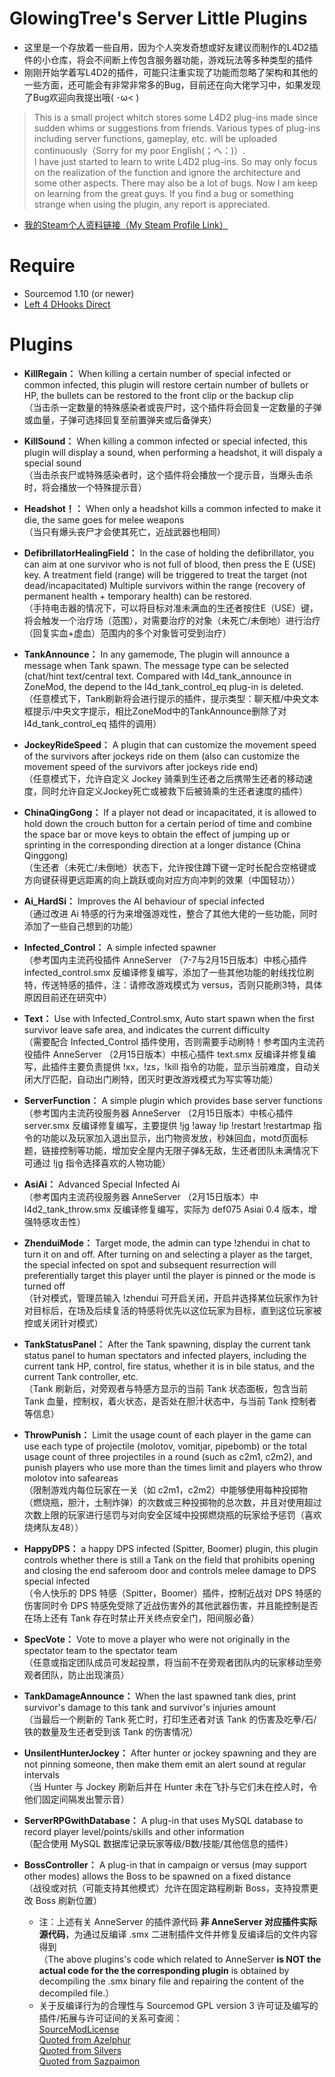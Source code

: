 # GlowingTree's Server Little Plugins
* 这里是一个存放着一些自用，因为个人突发奇想或好友建议而制作的L4D2插件的小仓库，将会不间断上传包含服务器功能，游戏玩法等多种类型的插件
* 刚刚开始学着写L4D2的插件，可能只注重实现了功能而忽略了架构和其他的一些方面，还可能会有非常非常多的Bug，目前还在向大佬学习中，如果发现了Bug欢迎向我提出哦( ･ω< ) 
> This is a small project whitch stores some L4D2 plug-ins made since sudden whims or suggestions from friends. Various types of plug-ins including server functions, gameplay, etc. will be uploaded continuously（Sorry for my poor English(；へ：)）.
<br>I have just started to learn to write L4D2 plug-ins. So may only focus on the realization of the function and ignore the architecture and some other aspects. There may also be a lot of bugs. Now I am keep on learning from the great guys. If you find a bug or something strange when using the plugin, any report is appreciated.
* [我的Steam个人资料链接（My Steam Profile Link）](https://steamcommunity.com/id/saku_ra/)

# Require
* Sourcemod 1.10 (or newer)
* [Left 4 DHooks Direct](https://forums.alliedmods.net/showthread.php?p=2684862)

# Plugins
* **KillRegain：** When killing a certain number of special infected or common infected, this plugin will restore certain number of bullets or HP, the bullets can be restored to the front clip or the backup clip
<br>（当击杀一定数量的特殊感染者或丧尸时，这个插件将会回复一定数量的子弹或血量，子弹可选择回复至前置弹夹或后备弹夹）
* **KillSound：** When killing a common infected or special infected, this plugin will display a sound, when performing a headshot, it will dispaly a special sound
<br>（当击杀丧尸或特殊感染者时，这个插件将会播放一个提示音，当爆头击杀时，将会播放一个特殊提示音）
* **Headshot！：** When only a headshot kills a common infected to make it die, the same goes for melee weapons
<br>（当只有爆头丧尸才会使其死亡，近战武器也相同）
* **DefibrillatorHealingField：** In the case of holding the defibrillator, you can aim at one survivor who is not full of blood, then press the E (USE) key. A treatment field (range) will be triggered to treat the target (not dead/incapacitated) Multiple survivors within the range (recovery of permanent health + temporary health) can be restored.
<br>（手持电击器的情况下，可以将目标对准未满血的生还者按住E（USE）键，将会触发一个治疗场（范围），对需要治疗的对象（未死亡/未倒地）进行治疗（回复实血+虚血）范围内的多个对象皆可受到治疗）
* **TankAnnounce：** In any gamemode, The plugin will announce a message when Tank spawn. The message type can be selected (chat/hint text/central text. Compared with l4d_tank_announce in ZoneMod, the depend to the l4d_tank_control_eq plug-in is deleted.
<br>（任意模式下，Tank刷新将会进行提示的插件，提示类型：聊天框/中央文本框提示/中央文字提示，相比ZoneMod中的TankAnnounce删除了对 l4d_tank_control_eq 插件的调用）
* **JockeyRideSpeed：** A plugin that can customize the movement speed of the survivors after jockeys ride on them (also can customize the movement speed of the survivors after jockeys ride end)
<br>（任意模式下，允许自定义 Jockey 骑乘到生还者之后携带生还者的移动速度，同时允许自定义Jockey死亡或被救下后被骑乘的生还者速度的插件）
* **ChinaQingGong：** If a player not dead or incapacitated, it is allowed to hold down the crouch button for a certain period of time and combine the space bar or move keys to obtain the effect of jumping up or sprinting in the corresponding direction at a longer distance (China Qinggong)
<br>（生还者（未死亡/未倒地）状态下，允许按住蹲下键一定时长配合空格键或方向键获得更远距离的向上跳跃或向对应方向冲刺的效果（中国轻功））
* **Ai_HardSi：** Improves the AI behaviour of special infected
<br>（通过改进 Ai 特感的行为来增强游戏性，整合了其他大佬的一些功能，同时添加了一些自己想到的功能）
* **Infected_Control：** A simple infected spawner
<br>（参考国内主流药役插件 AnneServer （7-7与2月15日版本）中核心插件 infected_control.smx 反编译修复编写，添加了一些其他功能的射线找位刷特，传送特感的插件，注：请修改游戏模式为 versus，否则只能刷3特，具体原因目前还在研究中）
* **Text：** Use with Infected_Control.smx, Auto start spawn when the first survivor leave safe area, and indicates the current difficulty
<br>（需要配合 Infected_Control 插件使用，否则需要手动刷特！参考国内主流药役插件 AnneServer （2月15日版本）中核心插件 text.smx 反编译并修复编写，此插件主要负责提供 !xx，!zs，!kill 指令的功能，显示当前难度，自动关闭大厅匹配，自动出门刷特，团灭时更改游戏模式为写实等功能）
* **ServerFunction：** A simple plugin which provides base server functions
<br>（参考国内主流药役服务器 AnneServer （2月15日版本）中核心插件 server.smx 反编译修复编写，主要提供 !jg !away !ip !restart !restartmap 指令的功能以及玩家加入退出显示，出门物资发放，秒妹回血，motd页面标题，链接控制等功能，增加安全屋内无限子弹&无敌，生还者团队未满情况下可通过 !jg 指令选择喜欢的人物功能）
* **AsiAi：** Advanced Special Infected Ai
<br>（参考国内主流药役服务器 AnneServer （2月15日版本）中 l4d2_tank_throw.smx 反编译修复编写，实际为 def075 Asiai 0.4 版本，增强特感攻击性）
* **ZhenduiMode：** Target mode, the admin can type !zhendui in chat to turn it on and off. After turning on and selecting a player as the target, the special infected on spot  and subsequent resurrection will preferentially target this player until the player is pinned or the mode is turned off
<br>（针对模式，管理员输入 !zhendui 可开启关闭，开启并选择某位玩家作为针对目标后，在场及后续复活的特感将优先以这位玩家为目标，直到这位玩家被控或关闭针对模式）
* **TankStatusPanel：** After the Tank spawning, display the current tank status panel to human spectators and infected players, including the current tank HP, control, fire status, whether it is in bile status, and the current Tank controller, etc.
<br>（Tank 刷新后，对旁观者与特感方显示的当前 Tank 状态面板，包含当前 Tank 血量，控制权，着火状态，是否处在胆汁状态中，与当前 Tank 控制者等信息）
* **ThrowPunish：** Limit the usage count of each player in the game can use each type of projectile (molotov, vomitjar, pipebomb) or the total usage count of three projectiles in a round (such as c2m1, c2m2), and punish players who use more than the times limit and players who throw molotov into safeareas
<br>（限制游戏内每位玩家在一关（如 c2m1，c2m2）中能够使用每种投掷物（燃烧瓶，胆汁，土制炸弹）的次数或三种投掷物的总次数，并且对使用超过次数上限的玩家进行惩罚与对向安全区域中投掷燃烧瓶的玩家给予惩罚（喜欢烧烤队友48））
* **HappyDPS：** a happy DPS infected (Spitter, Boomer) plugin, this plugin controls whether there is still a Tank on the field that prohibits opening and closing the end saferoom door and controls melee damage to DPS special infected
<br>（令人快乐的 DPS 特感（Spitter，Boomer）插件，控制近战对 DPS 特感的伤害同时令 DPS 特感免受除了近战伤害外的其他武器伤害，并且能控制是否在场上还有 Tank 存在时禁止开关终点安全门，阳间服必备）
* **SpecVote：** Vote to move a player who were not originally in the spectator team to the spectator team
<br>（任意或指定团队成员可发起投票，将当前不在旁观者团队内的玩家移动至旁观者团队，防止出现演员）
* **TankDamageAnnounce：** When the last spawned tank dies, print survivor's damage to this tank and survivor's injuries amount
<br>（当最后一个刷新的 Tank 死亡时，打印生还者对该 Tank 的伤害及吃拳/石/铁的数量及生还者受到该 Tank 的伤害情况）
* **UnsilentHunterJockey：** After hunter or jockey spawning and they are not pinning someone, then make them emit an alert sound at regular intervals
<br>（当 Hunter 与 Jockey 刷新后并在 Hunter 未在飞扑与它们未在控人时，令他们固定间隔发出警示音）
* **ServerRPGwithDatabase：** A plug-in that uses MySQL database to record player level/points/skills and other information
<br>（配合使用 MySQL 数据库记录玩家等级/B数/技能/其他信息的插件）
* **BossController：** A plug-in that in campaign or versus (may support other modes) allows the Boss to be spawned on a fixed distance
<br>（战役或对抗（可能支持其他模式）允许在固定路程刷新 Boss，支持投票更改 Boss 刷新位置）

  * 注：上述有关 AnneServer 的插件源代码 **非 AnneServer 对应插件实际源代码**，为通过反编译 .smx 二进制插件文件并修复反编译后的文件内容得到<br>（The above plugins's code which related to AnneServer **is NOT the actual code for the the corresponding plugin** is obtained by decompiling the .smx binary file and repairing the content of the decompiled file.）
  * 关于反编译行为的合理性与 Sourcemod GPL version 3 许可证及编写的插件/拓展与许可证间的关系可查阅：<br>[SourceModLicense](https://www.sourcemod.net/license.php)<br>[Quoted from Azelphur](https://forums.alliedmods.net/showpost.php?p=1648709&postcount=80)<br>[Quoted from Silvers](https://forums.alliedmods.net/showpost.php?p=2709004&postcount=394)<br>[Quoted from Sazpaimon](https://forums.alliedmods.net/showpost.php?p=1587691&postcount=10)
